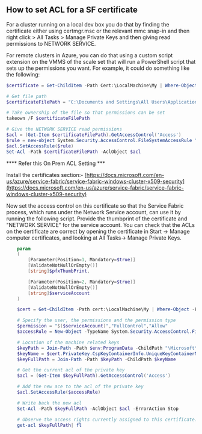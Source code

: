## How to set ACL for a SF certificate 

For a cluster running on a local dev box you do that by finding the certificate either using certmgr.msc or the relevant mmc snap-in and then right click > All Tasks > Manage Private Keys and then giving read permissions to NETWORK SERVICE.

For remote clusters in Azure, you can do that using a custom script extension on the VMMS of the scale set that will run a PowerShell script that sets up the permissions you want. For example, it could do something like the following:

```PowerShell
$certificate = Get-ChildItem -Path Cert:\LocalMachine\My | Where-Object {$_.Thumbprint -eq $certificateThumbprint}

# Get file path
$certificateFilePath = "C:\Documents and Settings\All Users\Application Data\Microsoft\Crypto\RSA\MachineKeys\" + $cert.PrivateKey.CspKeyContainerInfo.UniqueKeyContainerName

# Take ownership of the file so that permissions can be set
takeown /F $certificateFilePath

# Give the NETWORK SERVICE read permissions
$acl = (Get-Item $certificateFilePath).GetAccessControl('Access')
$rule = new-object System.Security.AccessControl.FileSystemAccessRule "NETWORK SERVICE","Read","Allow"
$acl.SetAccessRule($rule)
Set-Acl -Path $certificateFilePath -AclObject $acl
```

**** Refer this On Prem ACL Setting ***

Install the certificates section:- [https://docs.microsoft.com/en-us/azure/service-fabric/service-fabric-windows-cluster-x509-security](https://docs.microsoft.com/en-us/azure/service-fabric/service-fabric-windows-cluster-x509-security)

Now set the access control on this certificate so that the Service Fabric process, which runs under the Network Service account, can use it by running the following script. Provide the thumbprint of the certificate and "NETWORK SERVICE" for the service account. You can check that the ACLs on the certificate are correct by opening the certificate in Start -> Manage computer certificates, and looking at All Tasks-> Manage Private Keys.

```PowerShell
    param
    (
        [Parameter(Position=1, Mandatory=$true)]
        [ValidateNotNullOrEmpty()]
        [string]$pfxThumbPrint,

        [Parameter(Position=2, Mandatory=$true)]
        [ValidateNotNullOrEmpty()]
        [string]$serviceAccount
    )

    $cert = Get-ChildItem -Path cert:\LocalMachine\My | Where-Object -FilterScript { $PSItem.ThumbPrint -eq $pfxThumbPrint; }

    # Specify the user, the permissions and the permission type
    $permission = "$($serviceAccount)","FullControl","Allow"
    $accessRule = New-Object -TypeName System.Security.AccessControl.FileSystemAccessRule -ArgumentList $permission

    # Location of the machine related keys
    $keyPath = Join-Path -Path $env:ProgramData -ChildPath "\Microsoft\Crypto\RSA\MachineKeys"
    $keyName = $cert.PrivateKey.CspKeyContainerInfo.UniqueKeyContainerName
    $keyFullPath = Join-Path -Path $keyPath -ChildPath $keyName

    # Get the current acl of the private key
    $acl = (Get-Item $keyFullPath).GetAccessControl('Access')

    # Add the new ace to the acl of the private key
    $acl.SetAccessRule($accessRule)

    # Write back the new acl
    Set-Acl -Path $keyFullPath -AclObject $acl -ErrorAction Stop

    # Observe the access rights currently assigned to this certificate.
    get-acl $keyFullPath| fl
```